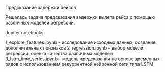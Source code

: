 Предсказание задержки рейсов

Решалась задача предсказания задержки вылета рейса с помощью различных моделей регрессии. 

Jupiter notebooks:

1_explore_features.ipynb - исследование исходных данных, создание дополнительных признаков
2_regression.ipynb - выбор модели регрессии, оценка качества различных моделей
3_lstm_time_series.ipynb - модель предсказания на основе временных рядов с использованием рекуррентной нейронной сети типа LSTM